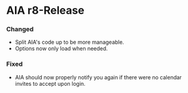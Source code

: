 # AIA r8-Release

### Changed
* Split AIA's code up to be more manageable.
* Options now only load when needed.

### Fixed
* AIA should now properly notify you again if there were no calendar invites to accept upon login.
